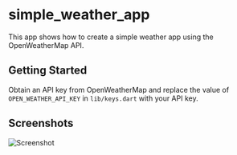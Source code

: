 # simple_weather_app

This app shows how to create a simple weather app using the OpenWeatherMap API.

## Getting Started

Obtain an API key from OpenWeatherMap and replace the value of `OPEN_WEATHER_API_KEY` in `lib/keys.dart` with your API key.

## Screenshots
![Screenshot](docs/screenshot.png)